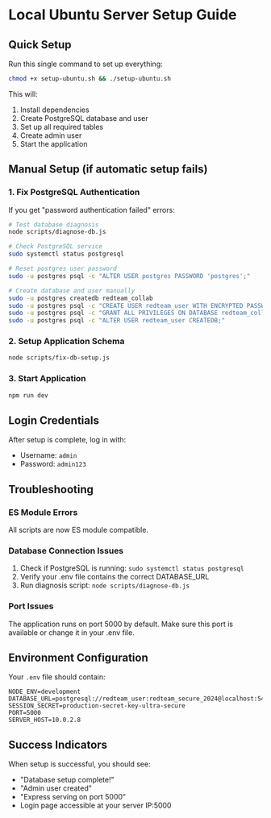 # Local Ubuntu Server Setup Guide

## Quick Setup

Run this single command to set up everything:

```bash
chmod +x setup-ubuntu.sh && ./setup-ubuntu.sh
```

This will:
1. Install dependencies
2. Create PostgreSQL database and user
3. Set up all required tables
4. Create admin user
5. Start the application

## Manual Setup (if automatic setup fails)

### 1. Fix PostgreSQL Authentication

If you get "password authentication failed" errors:

```bash
# Test database diagnosis
node scripts/diagnose-db.js

# Check PostgreSQL service
sudo systemctl status postgresql

# Reset postgres user password
sudo -u postgres psql -c "ALTER USER postgres PASSWORD 'postgres';"

# Create database and user manually
sudo -u postgres createdb redteam_collab
sudo -u postgres psql -c "CREATE USER redteam_user WITH ENCRYPTED PASSWORD 'redteam_secure_2024';"
sudo -u postgres psql -c "GRANT ALL PRIVILEGES ON DATABASE redteam_collab TO redteam_user;"
sudo -u postgres psql -c "ALTER USER redteam_user CREATEDB;"
```

### 2. Setup Application Schema

```bash
node scripts/fix-db-setup.js
```

### 3. Start Application

```bash
npm run dev
```

## Login Credentials

After setup is complete, log in with:
- Username: `admin`
- Password: `admin123`

## Troubleshooting

### ES Module Errors
All scripts are now ES module compatible.

### Database Connection Issues
1. Check if PostgreSQL is running: `sudo systemctl status postgresql`
2. Verify your .env file contains the correct DATABASE_URL
3. Run diagnosis script: `node scripts/diagnose-db.js`

### Port Issues
The application runs on port 5000 by default. Make sure this port is available or change it in your .env file.

## Environment Configuration

Your `.env` file should contain:
```
NODE_ENV=development
DATABASE_URL=postgresql://redteam_user:redteam_secure_2024@localhost:5432/redteam_collab
SESSION_SECRET=production-secret-key-ultra-secure
PORT=5000
SERVER_HOST=10.0.2.8
```

## Success Indicators

When setup is successful, you should see:
- "Database setup complete!"
- "Admin user created"
- "Express serving on port 5000"
- Login page accessible at your server IP:5000